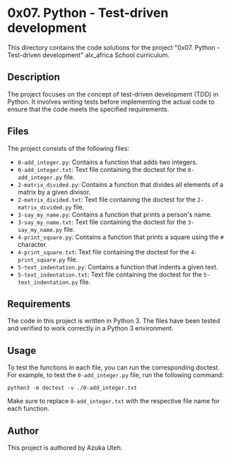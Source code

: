 # 0x07. Python - Test-driven development

This directory contains the code solutions for the project "0x07. Python - Test-driven development" alx_africa School curriculum.

## Description
The project focuses on the concept of test-driven development (TDD) in Python. It involves writing tests before implementing the actual code to ensure that the code meets the specified requirements.

## Files
The project consists of the following files:

- `0-add_integer.py`: Contains a function that adds two integers.
- `0-add_integer.txt`: Text file containing the doctest for the `0-add_integer.py` file.
- `2-matrix_divided.py`: Contains a function that divides all elements of a matrix by a given divisor.
- `2-matrix_divided.txt`: Text file containing the doctest for the `2-matrix_divided.py` file.
- `3-say_my_name.py`: Contains a function that prints a person's name.
- `3-say_my_name.txt`: Text file containing the doctest for the `3-say_my_name.py` file.
- `4-print_square.py`: Contains a function that prints a square using the `#` character.
- `4-print_square.txt`: Text file containing the doctest for the `4-print_square.py` file.
- `5-text_indentation.py`: Contains a function that indents a given text.
- `5-text_indentation.txt`: Text file containing the doctest for the `5-text_indentation.py` file.

## Requirements
The code in this project is written in Python 3. The files have been tested and verified to work correctly in a Python 3 environment.

## Usage
To test the functions in each file, you can run the corresponding doctest. For example, to test the `0-add_integer.py` file, run the following command:

```
python3 -m doctest -v ./0-add_integer.txt
```

Make sure to replace `0-add_integer.txt` with the respective file name for each function.

## Author
This project is authored by Azuka Uteh.
